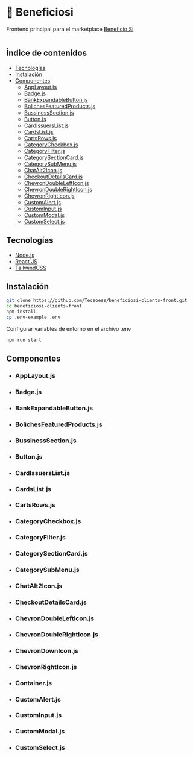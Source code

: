 <a name="top"></a>
# 🚀 Beneficiosi

Frontend principal para el marketplace [Beneficio Si](http://tubeneficiosi.com/)

![]()


## Índice de contenidos
* [Tecnologías](#item0)
* [Instalación](#item1)
* [Componentes](#item2)
	 * [AppLayout.js](#item3)
	 * [Badge.js](#item4)
	 * [BankExpandableButton.js](#item5)
	 * [BolichesFeaturedProducts.js](#item6)
	 * [BussinessSection.js](#item7)
	 * [Button.js](#item8)
	 * [CardIssuersList.js](#item9)
	 * [CardsList.js](#item10)
	 * [CartsRows.js](#item11)
	 * [CategoryCheckbox.js](#item12)
	 * [CategoryFilter.js](#item13)
	 * [CategorySectionCard.js](#item14)
	 * [CategorySubMenu.js](#item15)
	 * [ChatAlt2Icon.js](#item16)
	 * [CheckoutDetailsCard.js](#item17)
	 * [ChevronDoubleLeftIcon.js](#item18)
	 * [ChevronDoubleRightIcon.js](#item19)
	 * [ChevronRightIcon.js](#item20)
	 * [CustomAlert.js](#item21)
	 * [CustomInput.js](#item22)
	 * [CustomModal.js](#item23)
	 * [CustomSelect.js](#item24)
		


<a name="item0"></a>
## Tecnologías
- [Node.js](https://nodejs.org/)
- [React JS](https://es.reactjs.org/)
- [TailwindCSS](https://tailwindcss.com/)



<a name="item1"></a>
## Instalación
```bash
git clone https://github.com/Tecsoess/beneficiosi-clients-front.git
cd beneficiosi-clients-front
npm install
cp .env-example .env
```
Configurar variables de entorno en el archivo .env
```bash
npm run start
```

## Componentes

<a name="item2"></a>
* ### AppLayout.js


<a name="item2"></a>
* ### Badge.js

<a name="item2"></a>
* ### BankExpandableButton.js


<a name="item2"></a>
* ### BolichesFeaturedProducts.js


<a name="item2"></a>
* ### BussinessSection.js


<a name="item2"></a>
* ### Button.js


<a name="item2"></a>
* ### CardIssuersList.js


<a name="item2"></a>
* ### CardsList.js


<a name="item2"></a>
* ### CartsRows.js


<a name="item2"></a>
* ### CategoryCheckbox.js


<a name="item2"></a>
* ### CategoryFilter.js


<a name="item2"></a>
* ### CategorySectionCard.js


<a name="item2"></a>
* ### CategorySubMenu.js


<a name="item2"></a>
* ### ChatAlt2Icon.js


<a name="item2"></a>
* ### CheckoutDetailsCard.js


<a name="item2"></a>
* ### ChevronDoubleLeftIcon.js


<a name="item2"></a>
* ### ChevronDoubleRightIcon.js


<a name="item2"></a>
* ### ChevronDownIcon.js

<a name="item2"></a>
* ### ChevronRightIcon.js

<a name="item2"></a>
* ### Container.js

<a name="item2"></a>
* ### CustomAlert.js

<a name="item2"></a>
* ### CustomInput.js

<a name="item2"></a>
* ### CustomModal.js

<a name="item2"></a>
* ### CustomSelect.js






